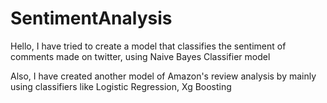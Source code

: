 # SentimentAnalysis

Hello, I have tried to create a model that classifies the sentiment
of comments made on twitter, using Naive Bayes Classifier model

Also, I have created another model of Amazon's review analysis by mainly using classifiers like
Logistic Regression, Xg Boosting

